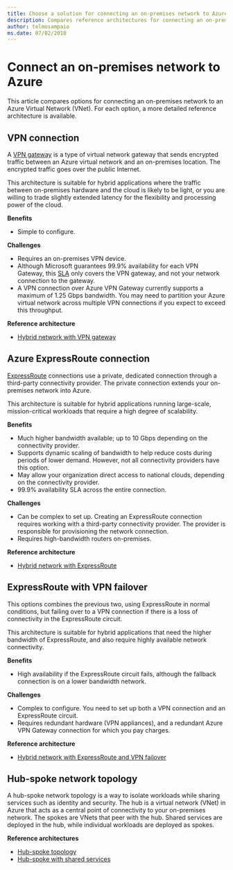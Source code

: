 ```yaml
---
title: Choose a solution for connecting an on-premises network to Azure
description: Compares reference architectures for connecting an on-premises network to Azure.
author: telmosampaio
ms.date: 07/02/2018
---
```


# Connect an on-premises network to Azure

This article compares options for connecting an on-premises network to an Azure Virtual Network (VNet). For each option, a more detailed reference architecture is available.

## VPN connection

A [VPN gateway](/azure/vpn-gateway/vpn-gateway-about-vpngateways) is a type of virtual network gateway that sends encrypted traffic between an Azure virtual network and an on-premises location. The encrypted traffic goes over the public Internet.

This architecture is suitable for hybrid applications where the traffic between on-premises hardware and the cloud is likely to be light, or you are willing to trade slightly extended latency for the flexibility and processing power of the cloud.

**Benefits**

- Simple to configure.

**Challenges**

- Requires an on-premises VPN device.
- Although Microsoft guarantees 99.9% availability for each VPN Gateway, this [SLA](https://azure.microsoft.com/support/legal/sla/vpn-gateway/) only covers the VPN gateway, and not your network connection to the gateway.
- A VPN connection over Azure VPN Gateway currently supports a maximum of 1.25 Gbps bandwidth. You may need to partition your Azure virtual network across multiple VPN connections if you expect to exceed this throughput.

**Reference architecture**

- [Hybrid network with VPN gateway](./vpn.md)

## Azure ExpressRoute connection

[ExpressRoute](/azure/expressroute/) connections use a private, dedicated connection through a third-party connectivity provider. The private connection extends your on-premises network into Azure. 

This architecture is suitable for hybrid applications running large-scale, mission-critical workloads that require a high degree of scalability. 

**Benefits**

- Much higher bandwidth available; up to 10 Gbps depending on the connectivity provider.
- Supports dynamic scaling of bandwidth to help reduce costs during periods of lower demand. However, not all connectivity providers have this option.
- May allow your organization direct access to national clouds, depending on the connectivity provider.
- 99.9% availability SLA across the entire connection.

**Challenges**

- Can be complex to set up. Creating an ExpressRoute connection requires working with a third-party connectivity provider. The provider is responsible for provisioning the network connection.
- Requires high-bandwidth routers on-premises.

**Reference architecture**

- [Hybrid network with ExpressRoute](./expressroute.md)

## ExpressRoute with VPN failover

This options combines the previous two, using ExpressRoute in normal conditions, but failing over to a VPN connection if there is a loss of connectivity in the ExpressRoute circuit.

This architecture is suitable for hybrid applications that need the higher bandwidth of ExpressRoute, and also require highly available network connectivity. 

**Benefits**

- High availability if the ExpressRoute circuit fails, although the fallback connection is on a lower bandwidth network.

**Challenges**

- Complex to configure. You need to set up both a VPN connection and an ExpressRoute circuit.
- Requires redundant hardware (VPN appliances), and a redundant Azure VPN Gateway connection for which you pay charges.

**Reference architecture**

- [Hybrid network with ExpressRoute and VPN failover](./expressroute-vpn-failover.md)


## Hub-spoke network topology

A hub-spoke network topology is a way to isolate workloads while sharing services such as identity and security. The hub is a virtual network (VNet) in Azure that acts as a central point of connectivity to your on-premises network. The spokes are VNets that peer with the hub. Shared services are deployed in the hub, while individual workloads are deployed as spokes.


**Reference architectures**

- [Hub-spoke topology](./hub-spoke.md)
- [Hub-spoke with shared services](./shared-services.md)
